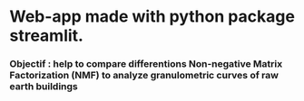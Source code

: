# Web-app made with python package streamlit.

### Objectif : help to compare differentions Non-negative Matrix Factorization (NMF) to analyze granulometric curves of raw earth buildings

